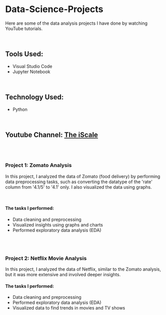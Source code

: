 # Data-Science-Projects

Here are some of the data analysis projects I have done by watching YouTube tutorials.

<br>

## Tools Used:
- Visual Studio Code
- Jupyter Notebook

<br>

## Technology Used:
- Python

<br>

## Youtube Channel: [The iScale](https://www.youtube.com/@theiScale)

<br><br>

### Project 1: Zomato Analysis
In this project, I analyzed the data of Zomato (food delivery) by performing data preprocessing tasks, such as converting the datatype of the 'rate' column from '4.1/5' to '4.1' only. I also visualized the data using graphs.

<br>

#### The tasks I performed:
- Data cleaning and preprocessing
- Visualized insights using graphs and charts
- Performed exploratory data analysis (EDA)

<br><br>

### Project 2: Netflix Movie Analysis
In this project, I analyzed the data of Netflix, similar to the Zomato analysis, but it was more extensive and involved deeper insights.

#### The tasks I performed:
- Data cleaning and preprocessing
- Performed exploratory data analysis (EDA)
- Visualized data to find trends in movies and TV shows

